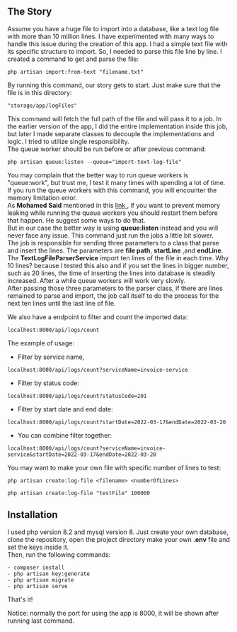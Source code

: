 ## The Story

Assume you have a huge file to import into a database, like a text log file with more than 10 million lines. I have experimented with many ways to handle this issue during the creation of this app.
I had a simple text file with its specific structure to import. So, I needed to parse this file line by line. I created a command to get and parse the file:   
```
php artisan import:from-text "filename.txt"
```   
By running this command, our story gets to start. Just make sure that the file is in this directory:    
````
"storage/app/logFiles"
````   
This command will fetch the full path of the file and will pass it to a job. In the earlier version of the app, I did the entire implementation inside this job, but later I made separate classes to decouple the implementations and logic. I tried to utilize single responsibility.  
The queue worker should be run before or after previous command:   
````
php artisan queue:listen --queue="import-text-log-file"
````
You may complain that the better way to run queue workers is "queue:work", but trust me, I test it many times with spending a lot of time. If you run the queue workers with this command, you will encounter the memory limitation error.  
As **Mohamed Said**  mentioned in this [link ](https://divinglaravel.com/avoiding-memory-leaks-when-running-laravel-queue-workers), if you want to prevent memory leaking while running the queue workers you should restart them before that happen. He suggest some ways to do that.   
But in our case the better way is using **queue:listen** instead and you will never face any issue. This command just run the jobs a little bit slower.   
The job is responsible for sending three parameters to a class that parse and insert the lines. The parameters are **file path**, **startLine** ,and **endLine**. The **TextLogFileParserService** import ten lines of the file in each time. Why 10 lines? because I tested this also and if you set the lines in bigger number, such as 20 lines, the time of inserting the lines into database is steadily increased.
After a while queue workers will work very slowly.   
After passing those three parameters to the parser class, if there are lines remained to parse and import, the job call itself to do the process for the next ten lines until the last line of file.   
   
   
We also have a endpoint to filter and count the imported data:     
````
localhost:8000/api/logs/count
````
The example of usage:   
- Filter by service name,
````
localhost:8000/api/logs/count?serviceName=invoice-service
````

- Filter by status code:   
````
localhost:8000/api/logs/count?statusCode=201
````

- Filter by start date and end date:   
````
localhost:8000/api/logs/count?startDate=2022-03-17&endDate=2022-03-20
````

- You can combine filter together:   

````
localhost:8000/api/logs/count?serviceName=invoice-service&startDate=2022-03-17&endDate=2022-03-20
````

You may want to make your own file with specific number of lines to test:     
```
php artisan create:log-file <filename> <numberOfLines>

php artisan create:log-file "testFile" 100000
```
## Installation
I used php version 8.2 and mysql version 8.
Just create your own database, clone the repository, open the project directory make your own **.env** file and set the keys inside it.   
Then, run the following commands:
```
- composer install
- php artisan key:generate
- php artisan migrate
- php artisan serve
```
That's it!

Notice: normally the port for using the app is 8000, it will be shown after running last command. 
